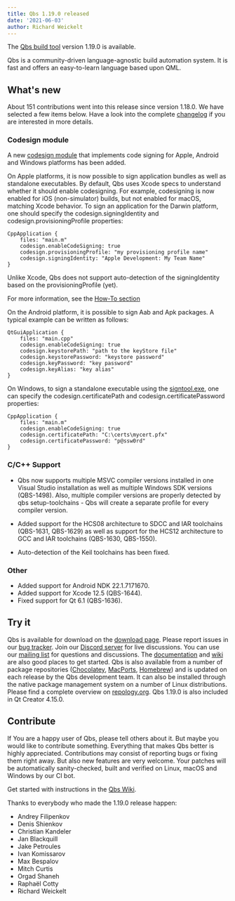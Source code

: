 ```yaml
---
title: Qbs 1.19.0 released
date: '2021-06-03'
author: Richard Weickelt
---
```


The [Qbs build tool](http://qbs.io) version 1.19.0 is available.

Qbs is a community-driven language-agnostic build automation system. It is fast
and offers an easy-to-learn language based upon QML.

What's new
----------

About 151 contributions went into this release since version 1.18.0. We have
selected a few items below. Have a look into the complete
[changelog](https://code.qt.io/cgit/qbs/qbs.git/tree/changelogs/changes-1.19.0.md)
if you are interested in more details.

### Codesign module

A new [codesign module](https://doc.qt.io/qbs/qml-qbsmodules-codesign.html) that implements
code signing for Apple, Android and Windows platforms has been added.

On Apple platforms, it is now possible to sign application bundles as well as standalone
executables. By default, Qbs uses Xcode specs to understand whether it should enable codesigning.
For example, codesigning is now enabled for iOS (non-simulator) builds, but not enabled for
macOS, matching Xcode behavior. To sign an application for the Darwin platform, one
should specify the codesign.signingIdentity and codesign.provisioningProfile properties:

```
CppApplication {
    files: "main.m"
    codesign.enableCodeSigning: true
    codesign.provisioningProfile: "my provisioning profile name"
    codesign.signingIdentity: "Apple Development: My Team Name"
}
```
Unlike Xcode, Qbs does not support auto-detection of the signingIdentity based on the
provisioningProfile (yet).

For more information, see the [How-To section](https://doc.qt.io/qbs/howtos.html#how-do-i-sign-an-application-for-an-apple-platform)

On the Android platform, it is possible to sign Aab and Apk packages. A typical example can be
written as follows:

```
QtGuiApplication {
    files: "main.cpp"
    codesign.enableCodeSigning: true
    codesign.keystorePath: "path to the keyStore file"
    codesign.keystorePassword: "keystore password"
    codesign.keyPassword: "key password"
    codesign.keyAlias: "key alias"
}
```

On Windows, to sign a standalone executable using the
[signtool.exe](https://docs.microsoft.com/en-us/dotnet/framework/tools/signtool-exe), one can
specify the codesign.certificatePath and codesign.certificatePassword properties:

```
CppApplication {
    files: "main.m"
    codesign.enableCodeSigning: true
    codesign.certificatePath: "C:\certs\mycert.pfx"
    codesign.certificatePassword: "p@ssw0rd"
}
```

### C/C++ Support

- Qbs now supports multiple MSVC compiler versions installed in one Visual Studio installation
  as well as multiple Windows SDK versions (QBS-1498). Also, multiple compiler versions are
  properly detected by qbs setup-toolchains - Qbs will create a separate profile for every
  compiler version.

- Added support for the HCS08 architecture to SDCC and IAR toolchains (QBS-1631, QBS-1629) as
  well as support for the HCS12 architecture to GCC and IAR toolchains (QBS-1630, QBS-1550).

- Auto-detection of the Keil toolchains has been fixed.

### Other
- Added support for Android NDK 22.1.7171670.
- Added support for Xcode 12.5 (QBS-1644).
- Fixed support for Qt 6.1 (QBS-1636).

Try it
------

Qbs is available for download on the
[download page](https://download.qt.io/official_releases/qbs/1.19.0).
Please report issues in our [bug tracker](https://bugreports.qt.io/browse/QBS/). Join our [Discord
server](https://discord.gg/tw5HHyY) for live discussions. You can use our
[mailing list](https://lists.qt-project.org/mailman/listinfo/qbs)
for questions and discussions. The [documentation](https://doc.qt.io/qbs/index.html)
and [wiki](https://wiki.qt.io/Qbs) are also good places to get started.
Qbs is also available from a number of package repositories
([Chocolatey](https://chocolatey.org/packages/qbs),
[MacPorts](https://www.macports.org/ports.php?by=name&substr=qbs),
[Homebrew](https://formulae.brew.sh/formula/qbs)) and is updated on each
release by the Qbs development team. It can also be installed through
the native package management system on a number of Linux distributions.
Please find a complete overview on
[repology.org](https://repology.org/project/qbs/versions).
Qbs 1.19.0 is also included in Qt Creator 4.15.0.

Contribute
----------

If You are a happy user of Qbs, please tell others about it. But maybe you would
like to contribute something. Everything that makes Qbs better is highly
appreciated. Contributions may consist of reporting bugs or fixing them right
away. But also new features are very welcome. Your patches will be automatically
sanity-checked, built and verified on Linux, macOS and Windows by our CI bot.

Get started with instructions in the [Qbs Wiki](https://wiki.qt.io/Qbs).

Thanks to everybody who made the 1.19.0 release happen:

- Andrey Filipenkov
- Denis Shienkov
- Christian Kandeler
- Jan Blackquill
- Jake Petroules
- Ivan Komissarov
- Max Bespalov
- Mitch Curtis
- Orgad Shaneh
- Raphaël Cotty
- Richard Weickelt
